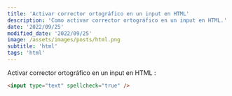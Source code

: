 ```yaml
---
title: 'Activar corrector ortográfico en un input en HTML'
description: 'Como activar corrector ortográfico en un input en HTML.'
date: '2022/09/25'
modified_date: '2022/09/25'
image: /assets/images/posts/html.png
subtitle: 'html'
tags: 'html'
---
```


Activar corrector ortográfico en un input en HTML :

```html
<input type="text" spellcheck="true" />
```
